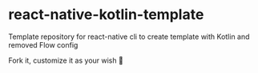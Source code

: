 # react-native-kotlin-template

Template repository for react-native cli to create template with Kotlin and removed Flow config

Fork it, customize it as your wish 🙌
